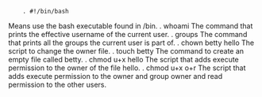         . #!/bin/bash
Means use the bash executable found in /bin.
        . whoami
The command that prints the effective username of the current user.
        . groups
The command that prints all the groups the current user is part of.
        . chown betty hello
The script to change the owner file.
        . touch betty
The command to create an empty file called betty.
        . chmod u+x hello
The script that adds execute permission to the owner of the file hello.
        . chmod u+x o+r
The script that adds execute permission to the owner and group owner and read permission to the other users.
